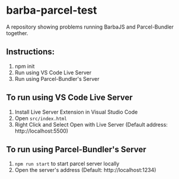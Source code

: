 # barba-parcel-test
A repository showing problems running BarbaJS and Parcel-Bundler together.

## Instructions:
1. npm init
2. Run using VS Code Live Server
3. Run using Parcel-Bundler's Server

## To run using VS Code Live Server
1. Install Live Server Extension in Visual Studio Code
2. Open `src/index.html`
3. Right Click and Select Open with Live Server (Default address: http://localhost:5500)

## To run using Parcel-Bundler's Server
1. `npm run start` to start parcel server locally
2. Open the server's address (Default: http://localhost:1234)
